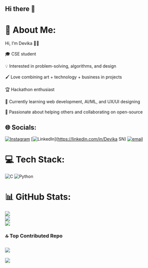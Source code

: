 ## Hi there 👋
# 💫 About Me:
Hi, I’m Devika 👩‍💻<br><br>🎓 CSE student <br><br>💡 Interested in problem-solving, algorithms, and design<br><br>🖌 Love combining art + technology + business in projects<br><br>🏆 Hackathon enthusiast <br><br>🌱 Currently learning web development, AI/ML, and UX/UI designing<br><br>🤝 Passionate about helping others and collaborating on open-source<br>
## 🌐 Socials:
[![Instagram](https://img.shields.io/badge/Instagram-%23E4405F.svg?logo=Instagram&logoColor=white)](https://instagram.com/divya_nagraj46) [![LinkedIn](https://img.shields.io/badge/LinkedIn-%230077B5.svg?logo=linkedin&logoColor=white)](https://linkedin.com/in/Devika SN) [![email](https://img.shields.io/badge/Email-D14836?logo=gmail&logoColor=white)](mailto:devikadivyasn@gmail.com) 
# 💻 Tech Stack:
![C](https://img.shields.io/badge/c-%2300599C.svg?style=flat&logo=c&logoColor=white) ![Python](https://img.shields.io/badge/python-3670A0?style=flat&logo=python&logoColor=ffdd54)
# 📊 GitHub Stats:
![](https://github-readme-stats.vercel.app/api?username=devikadivya46&theme=vue-dark&hide_border=false&include_all_commits=true&count_private=true)<br/>
![](https://nirzak-streak-stats.vercel.app/?user=devikadivya46&theme=vue-dark&hide_border=false)<br/>
![](https://github-readme-stats.vercel.app/api/top-langs/?username=devikadivya46&theme=vue-dark&hide_border=false&include_all_commits=true&count_private=true&layout=compact)
### 🔝 Top Contributed Repo
![](https://github-contributor-stats.vercel.app/api?username=devikadivya46&limit=5&theme=dark&combine_all_yearly_contributions=true)
---
[![](https://visitcount.itsvg.in/api?id=devikadivya46&icon=0&color=0)](https://visitcount.itsvg.in)

